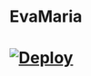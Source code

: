 # EvaMaria


# [![Deploy](https://www.herokucdn.com/deploy/button.svg)](https://heroku.com/deploy?template=https://github.com/Mr-dark-prince/EvaMaria)
